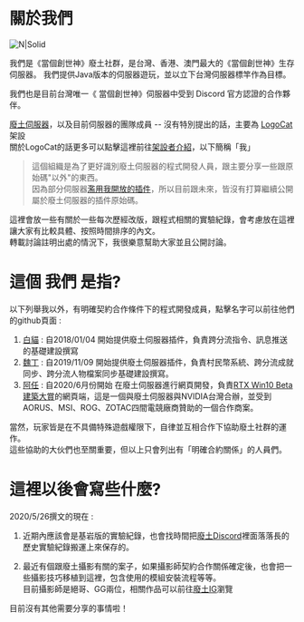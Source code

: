 # 關於我們
![N|Solid](https://www.mcfallout.net/uploads/7/7/9/4/77949402/1460258083.png)

我們是《當個創世神》廢土社群，是台灣、香港、澳門最大的《當個創世神》生存伺服器。
我們提供Java版本的伺服器遊玩，並以立下台灣伺服器標竿作為目標。

我們也是目前台灣唯一《 當個創世神》伺服器中受到 Discord 官方認證的合作夥伴。

[廢土伺服器]，以及目前伺服器的團隊成員 -- 沒有特別提出的話，主要為 [LogoCat] 架設  
關於LogoCat的話更多可以點擊這裡前往[架設者介紹]，以下簡稱「我」  

> 這個組織是為了更好識別廢土伺服器的程式開發人員，跟主要分享一些跟原始碼"以外"的東西。  
> 因為部分伺服器[濫用我開放的插件]，所以目前跟未來，皆沒有打算繼續公開屬於廢土伺服器的插件原始碼。

這裡會放一些有關於一些每次歷經改版，跟程式相關的實驗紀錄，會考慮放在這裡讓大家有比較具體、按照時間排序的內文。  
轉載討論註明出處的情況下，我很樂意幫助大家並且公開討論。  
  
  
# 這個 我們 是指?

以下列舉我以外，有明確契約合作條件下的程式開發成員，點擊名字可以前往他們的github頁面 : 
1. [白貓] : 自2018/01/04 開始提供廢土伺服器插件，負責跨分流指令、訊息推送的基礎建設撰寫
2. [魏丁] : 自2019/11/09 開始提供廢土伺服器插件，負責村民幣系統、跨分流成就同步、跨分流人物檔案同步基礎建設撰寫。
3. [阿任] : 自2020/6月份開始 在廢土伺服器進行網頁開發，負責[RTX Win10 Beta 建築大賞]的網頁端，這是一個與廢土伺服器與NVIDIA台灣合辦，並受到AORUS、MSI、ROG、ZOTAC四間電競廠商贊助的一個合作商案。

當然，玩家皆是在不具備特殊遊戲權限下，自律並互相合作下協助廢土社群的運作。  
這些協助的大伙們也至關重要，但以上只會列出有「明確合約關係」的人員們。
  
  
# 這裡以後會寫些什麼?
2020/5/26撰文的現在 : 

1. 近期內應該會是基岩版的實驗紀錄，也會找時間把[廢土Discord]裡面落落長的歷史實驗紀錄搬運上來保存的。

2. 最近有個跟廢土攝影有關的案子，如果攝影師契約合作關係確定後，也會把一些攝影技巧移植到這裡，包含使用的模組安裝流程等等。  
目前攝影師是絕哥、GG兩位，相關作品可以前往[廢土IG]瀏覽  
  
目前沒有其他需要分享的事情啦！


[廢土IG]: <https://www.instagram.com/mcfallout.ig/>
[廢土伺服器]: <https://mcfallout.net>
[廢土Discord]: <https://discord-invite.mcfallout.workers.dev/>
[架設者介紹]: <https://www.mcfallout.net/plugins.html>
[Logocat]: <https://github.com/kuohsuanlo>
[白貓]: <https://github.com/OowhitecatoO>
[魏丁]: <https://github.com/WeiKing1021>
[阿任]: <https://github.com/haer0248>
[RTX Win10 Beta 建築大賞]: <https://rtx.mcfallout.net/>

[濫用我開放的插件]: <https://forum.gamer.com.tw/Co.php?bsn=18673&sn=922122>
